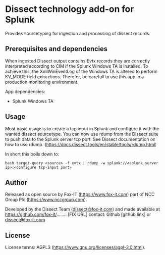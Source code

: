# Dissect technology add-on for Splunk

Provides sourcetyping for ingestion and processing of dissect records. 

## Prerequisites and dependencies
When ingested Dissect output contains Evtx records they are correctly interpreted according to CIM if the Splunk Windows TA is installed. 
To achieve this, the XmlWinEventLog of the Windows TA is altered to perform KV_MODE field extractions. 
Therefor, be carefull to use this app in a production monitoring environment.

App dependencies:
- Splunk Windows TA

## Usage
Most basic usage is to create a tcp input in Splunk and configure it with the wanted dissect sourcetype.
You can now use rdump from the Dissect suite to push data to the Splunk server tcp port. See Dissect documentation on how to use rdump.
(https://docs.dissect.tools/en/stable/tools/rdump.html)

In short this boils down to:

```bash target-query <source> -f evtx | rdump -w splunk://<splunk server ip>:<configure tcp-input port> ```


## Author
Released as open source by Fox-IT (https://www.fox-it.com) part of NCC Group Plc (https://www.nccgroup.com).

Developed by the Dissect Team (dissect@fox-it.com) and made available at https://github.com/fox-it/........ [FIX URL]
contact: Github [github link] or dissect@fox-it.com

## License
License terms: AGPL3 (https://www.gnu.org/licenses/agpl-3.0.html).
